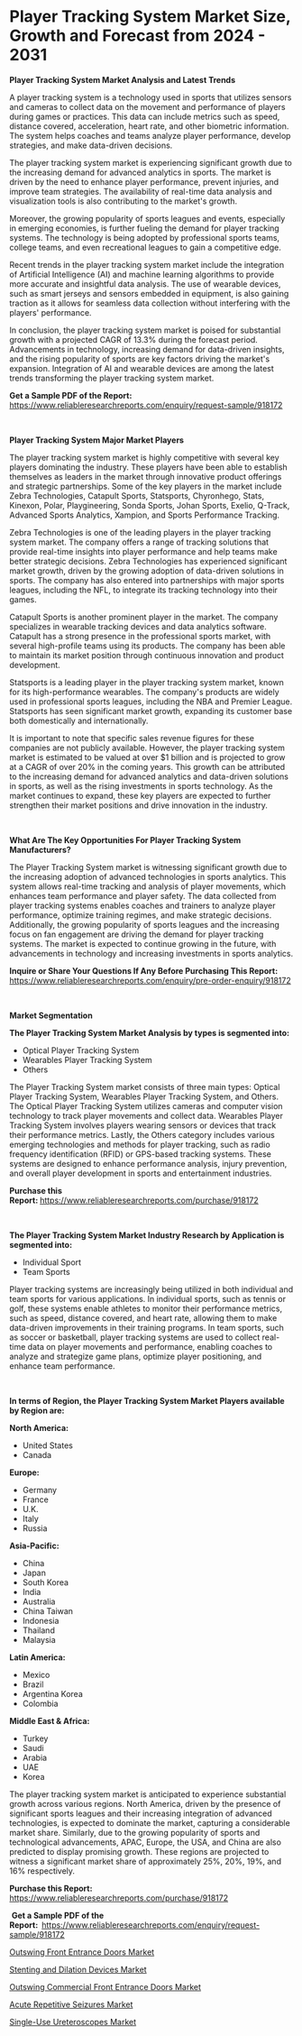 <p><h1>Player Tracking System Market Size, Growth and Forecast from 2024 - 2031</h1></p><p><strong>Player Tracking System Market Analysis and Latest Trends</strong></p>
<p><p>A player tracking system is a technology used in sports that utilizes sensors and cameras to collect data on the movement and performance of players during games or practices. This data can include metrics such as speed, distance covered, acceleration, heart rate, and other biometric information. The system helps coaches and teams analyze player performance, develop strategies, and make data-driven decisions.</p><p>The player tracking system market is experiencing significant growth due to the increasing demand for advanced analytics in sports. The market is driven by the need to enhance player performance, prevent injuries, and improve team strategies. The availability of real-time data analysis and visualization tools is also contributing to the market's growth.</p><p>Moreover, the growing popularity of sports leagues and events, especially in emerging economies, is further fueling the demand for player tracking systems. The technology is being adopted by professional sports teams, college teams, and even recreational leagues to gain a competitive edge.</p><p>Recent trends in the player tracking system market include the integration of Artificial Intelligence (AI) and machine learning algorithms to provide more accurate and insightful data analysis. The use of wearable devices, such as smart jerseys and sensors embedded in equipment, is also gaining traction as it allows for seamless data collection without interfering with the players' performance.</p><p>In conclusion, the player tracking system market is poised for substantial growth with a projected CAGR of 13.3% during the forecast period. Advancements in technology, increasing demand for data-driven insights, and the rising popularity of sports are key factors driving the market's expansion. Integration of AI and wearable devices are among the latest trends transforming the player tracking system market.</p></p>
<p><strong>Get a Sample PDF of the Report:&nbsp;</strong> <a href="https://www.reliableresearchreports.com/enquiry/request-sample/918172">https://www.reliableresearchreports.com/enquiry/request-sample/918172</a></p>
<p>&nbsp;</p>
<p><strong>Player Tracking System Major Market Players</strong></p>
<p><p>The player tracking system market is highly competitive with several key players dominating the industry. These players have been able to establish themselves as leaders in the market through innovative product offerings and strategic partnerships. Some of the key players in the market include Zebra Technologies, Catapult Sports, Statsports, Chyronhego, Stats, Kinexon, Polar, Playgineering, Sonda Sports, Johan Sports, Exelio, Q-Track, Advanced Sports Analytics, Xampion, and Sports Performance Tracking.</p><p>Zebra Technologies is one of the leading players in the player tracking system market. The company offers a range of tracking solutions that provide real-time insights into player performance and help teams make better strategic decisions. Zebra Technologies has experienced significant market growth, driven by the growing adoption of data-driven solutions in sports. The company has also entered into partnerships with major sports leagues, including the NFL, to integrate its tracking technology into their games.</p><p>Catapult Sports is another prominent player in the market. The company specializes in wearable tracking devices and data analytics software. Catapult has a strong presence in the professional sports market, with several high-profile teams using its products. The company has been able to maintain its market position through continuous innovation and product development.</p><p>Statsports is a leading player in the player tracking system market, known for its high-performance wearables. The company's products are widely used in professional sports leagues, including the NBA and Premier League. Statsports has seen significant market growth, expanding its customer base both domestically and internationally.</p><p>It is important to note that specific sales revenue figures for these companies are not publicly available. However, the player tracking system market is estimated to be valued at over $1 billion and is projected to grow at a CAGR of over 20% in the coming years. This growth can be attributed to the increasing demand for advanced analytics and data-driven solutions in sports, as well as the rising investments in sports technology. As the market continues to expand, these key players are expected to further strengthen their market positions and drive innovation in the industry.</p></p>
<p>&nbsp;</p>
<p><strong>What Are The Key Opportunities For Player Tracking System Manufacturers?</strong></p>
<p><p>The Player Tracking System market is witnessing significant growth due to the increasing adoption of advanced technologies in sports analytics. This system allows real-time tracking and analysis of player movements, which enhances team performance and player safety. The data collected from player tracking systems enables coaches and trainers to analyze player performance, optimize training regimes, and make strategic decisions. Additionally, the growing popularity of sports leagues and the increasing focus on fan engagement are driving the demand for player tracking systems. The market is expected to continue growing in the future, with advancements in technology and increasing investments in sports analytics.</p></p>
<p><strong>Inquire or Share Your Questions If Any Before Purchasing This Report:</strong> <a href="https://www.reliableresearchreports.com/enquiry/pre-order-enquiry/918172">https://www.reliableresearchreports.com/enquiry/pre-order-enquiry/918172</a></p>
<p>&nbsp;</p>
<p><strong>Market Segmentation</strong></p>
<p><strong>The Player Tracking System Market Analysis by types is segmented into:</strong></p>
<p><ul><li>Optical Player Tracking System</li><li>Wearables Player Tracking System</li><li>Others</li></ul></p>
<p><p>The Player Tracking System market consists of three main types: Optical Player Tracking System, Wearables Player Tracking System, and Others. The Optical Player Tracking System utilizes cameras and computer vision technology to track player movements and collect data. Wearables Player Tracking System involves players wearing sensors or devices that track their performance metrics. Lastly, the Others category includes various emerging technologies and methods for player tracking, such as radio frequency identification (RFID) or GPS-based tracking systems. These systems are designed to enhance performance analysis, injury prevention, and overall player development in sports and entertainment industries.</p></p>
<p><strong>Purchase this Report:&nbsp;</strong><a href="https://www.reliableresearchreports.com/purchase/918172">https://www.reliableresearchreports.com/purchase/918172</a></p>
<p>&nbsp;</p>
<p><strong>The Player Tracking System Market Industry Research by Application is segmented into:</strong></p>
<p><ul><li>Individual Sport</li><li>Team Sports</li></ul></p>
<p><p>Player tracking systems are increasingly being utilized in both individual and team sports for various applications. In individual sports, such as tennis or golf, these systems enable athletes to monitor their performance metrics, such as speed, distance covered, and heart rate, allowing them to make data-driven improvements in their training programs. In team sports, such as soccer or basketball, player tracking systems are used to collect real-time data on player movements and performance, enabling coaches to analyze and strategize game plans, optimize player positioning, and enhance team performance.</p></p>
<p>&nbsp;</p>
<p><strong>In terms of Region, the Player Tracking System Market Players available by Region are:</strong></p>
<p>
    <p> <strong> North America: </strong>
        <ul>
            <li>United States</li>
            <li>Canada</li>
        </ul>
        </p> 
    <p> <strong> Europe: </strong>
        <ul>
            <li>Germany</li>
            <li>France</li>
            <li>U.K.</li>
            <li>Italy</li>
            <li>Russia</li>
        </ul>
        </p> 
    <p> <strong> Asia-Pacific: </strong>
        <ul>
            <li>China</li>
            <li>Japan</li>
            <li>South Korea</li>
            <li>India</li>
            <li>Australia</li>
            <li>China Taiwan</li>
            <li>Indonesia</li>
            <li>Thailand</li>
            <li>Malaysia</li>
        </ul>
        </p> 
    <p> <strong> Latin America: </strong>
        <ul>
            <li>Mexico</li>
            <li>Brazil</li>
            <li>Argentina Korea</li>
            <li>Colombia</li>
        </ul>
        </p> 
    <p> <strong> Middle East & Africa: </strong>
        <ul>
            <li>Turkey</li>
            <li>Saudi</li>
            <li>Arabia</li>
            <li>UAE</li>
            <li>Korea</li>
        </ul>
    </p>
    </p>
<p><p>The player tracking system market is anticipated to experience substantial growth across various regions. North America, driven by the presence of significant sports leagues and their increasing integration of advanced technologies, is expected to dominate the market, capturing a considerable market share. Similarly, due to the growing popularity of sports and technological advancements, APAC, Europe, the USA, and China are also predicted to display promising growth. These regions are projected to witness a significant market share of approximately 25%, 20%, 19%, and 16% respectively.</p></p>
<p><strong>Purchase this Report: </strong><a href="https://www.reliableresearchreports.com/purchase/918172">https://www.reliableresearchreports.com/purchase/918172</a></p>
<p>&nbsp;<strong>Get a Sample PDF of the Report:&nbsp;&nbsp;</strong><a href="https://www.reliableresearchreports.com/enquiry/request-sample/918172">https://www.reliableresearchreports.com/enquiry/request-sample/918172</a></p>
<p><strong></strong></p>
<p><p><a href="https://medium.com/p/c981a59a6b3e/edit">Outswing Front Entrance Doors Market</a></p><p><a href="https://www.linkedin.com/pulse/stenting-dilation-devices-market-size-2024-2031-global-industrial-pewee?trackingId=ltoGRCDyQ12LflCIjU9HDQ%3D%3D">Stenting and Dilation Devices Market</a></p><p><a href="https://medium.com/p/7e96499999b2/edit">Outswing Commercial Front Entrance Doors Market</a></p><p><a href="https://github.com/zebdakicsin/Market-Research-Report-List-2/blob/main/acute-repetitive-seizures-market.md">Acute Repetitive Seizures Market</a></p><p><a href="https://www.linkedin.com/pulse/single-use-ureteroscopes-market-research-report-forecasted-v7qfe?trackingId=KGyN%2Fuc%2BQlKqXlrBUQwrxQ%3D%3D">Single-Use Ureteroscopes Market</a></p></p>